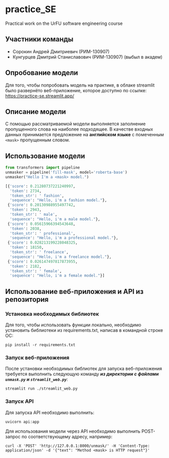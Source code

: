 # practice_SE
Practical work on the UrFU software engineering course
## Участники команды
- Сорокин Андрей Дмитриевич (РИМ-130907)
- Кунгурцев Дмитрий Станиславович (РИМ-130907) (выбыл в академ)
## Опробование модели
Для того, чтобы попробовать модель на практике, в облаке streamlit было развернёто веб-приложение, которое доступно по ссылке: https://practice-se.streamlit.app/
## Описание модели
С помощью рассматриваемой модели выполняется заполнение пропущенного слова на наиболее подходящее. 
В качестве входных данных принимается предложение на **английском языке** с помеченным ```<mask>``` пропущенным словом.
## Использование модели
```python
from transformers import pipeline
unmasker = pipeline('fill-mask', model='roberta-base')
unmasker("Hello I'm a <mask> model.")

[{'score': 0.21280737221240997,
  'token': 2734,
  'token_str': ' fashion',
  'sequence': "Hello, i'm a fashion model."},
 {'score': 0.20130988955497742,
  'token': 2943,
  'token_str': ' male',
  'sequence': "Hello, i'm a male model."},
 {'score': 0.05615966394543648,
  'token': 2038,
  'token_str': ' professional',
  'sequence': "Hello, i'm a professional model."},
 {'score': 0.028213199228048325,
  'token': 18150,
  'token_str': ' freelance',
  'sequence': "Hello, i'm a freelance model."},
 {'score': 0.026147497817873955,
  'token': 2182,
  'token_str': ' female',
  'sequence': "Hello, i'm a female model."}]
```
## Использование веб-приложения и API из репозитория
### Установка необходимых библиотек
Для того, чтобы использовать функции локально, необходимо установить библиотеки из requirements.txt, написав в командной строке ОС:
```
pip install -r requirements.txt
```
### Запуск веб-приложения
После установки необходимых библиотек для запуска веб-приложения требуется выполнить следующую команду ***из директории с файлами ```unmask.py``` и ```streamlit_web.py```***:
```
streamlit run ./streamlit_web.py
```
### Запуск API
Для запуска API необходимо выполнить:
```
uvicorn api:app
```
Для использования модели через API необходимо выполнить POST-запрос по соответствующему адресу, например:
```
curl -X 'POST' 'http://127.0.0.1:8000/unmask/' -H 'Content-Type: application/json' -d '{"text": "Method <mask> is HTTP request"}'
```  
